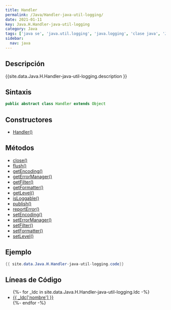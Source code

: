 ```yaml
---
title: Handler
permalink: /Java/Handler-java-util-logging/
date: 2021-01-11
key: Java.H.Handler-java-util-logging
category: Java
tags: ['java se', 'java.util.logging', 'java.logging', 'clase java', 'Java 1.4']
sidebar: 
  nav: java
---
```


## Descripción
{{site.data.Java.H.Handler-java-util-logging.description }}

## Sintaxis
~~~java
public abstract class Handler extends Object
~~~

## Constructores
* [Handler()](/Java/Handler-java-util-logging/Handler/)

## Métodos
* [close()](/Java/Handler-java-util-logging/close)
* [flush()](/Java/Handler-java-util-logging/flush)
* [getEncoding()](/Java/Handler-java-util-logging/getEncoding)
* [getErrorManager()](/Java/Handler-java-util-logging/getErrorManager)
* [getFilter()](/Java/Handler-java-util-logging/getFilter)
* [getFormatter()](/Java/Handler-java-util-logging/getFormatter)
* [getLevel()](/Java/Handler-java-util-logging/getLevel)
* [isLoggable()](/Java/Handler-java-util-logging/isLoggable)
* [publish()](/Java/Handler-java-util-logging/publish)
* [reportError()](/Java/Handler-java-util-logging/reportError)
* [setEncoding()](/Java/Handler-java-util-logging/setEncoding)
* [setErrorManager()](/Java/Handler-java-util-logging/setErrorManager)
* [setFilter()](/Java/Handler-java-util-logging/setFilter)
* [setFormatter()](/Java/Handler-java-util-logging/setFormatter)
* [setLevel()](/Java/Handler-java-util-logging/setLevel)

## Ejemplo
~~~java
{{ site.data.Java.H.Handler-java-util-logging.code}}
~~~

## Líneas de Código
<ul>
{%- for _ldc in site.data.Java.H.Handler-java-util-logging.ldc -%}
   <li>
       <a href="{{_ldc['url'] }}">{{ _ldc['nombre'] }}</a>
   </li>
{%- endfor -%}
</ul>
